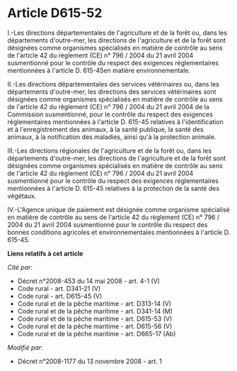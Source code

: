 # Article D615-52

I.-Les directions départementales de l'agriculture et de la forêt ou, dans les départements d'outre-mer, les directions de
l'agriculture et de la forêt sont désignées comme organismes spécialisés en matière de contrôle au sens de l'article 42 du
règlement (CE) n° 796 / 2004 du 21 avril 2004 susmentionné pour le contrôle du respect des exigences réglementaires
mentionnées à l'article D. 615-45en matière environnementale. 

II.-Les directions départementales des services vétérinaires ou, dans les départements d'outre-mer, les directions des
services vétérinaires sont désignées comme organismes spécialisés en matière de contrôle au sens de l'article 42 du règlement
(CE) n° 796 / 2004 du 21 avril 2004 de la Commission susmentionné, pour le contrôle du respect des exigences réglementaires
mentionnées à l'article D. 615-45 relatives à l'identification et à l'enregistrement des animaux, à la santé publique, la
santé des animaux, à la notification des maladies, ainsi qu'à la protection animale. 

III.-Les directions régionales de l'agriculture et de la forêt ou, dans les départements d'outre-mer, les directions de
l'agriculture et de la forêt sont désignées comme organismes spécialisés en matière de contrôle au sens de l'article 42 du
règlement (CE) n° 796 / 2004 du 21 avril 2004 susmentionné pour le contrôle du respect des exigences réglementaires
mentionnées à l'article D. 615-45 relatives à la protection de la santé des végétaux. 

IV.-L'Agence unique de paiement est désignée comme organisme spécialisé en matière de contrôle au sens de l'article 42 du
règlement (CE) n° 796 / 2004 du 21 avril 2004 susmentionné pour le contrôle du respect des bonnes conditions agricoles et
environnementales mentionnées à l'article D. 615-45.

**Liens relatifs à cet article**

_Cité par_:

  - Décret n°2008-453 du 14 mai 2008 - art. 4-1 (V)
  - Code rural - art. D341-21 (V)
  - Code rural - art. D615-45 (V)
  - Code rural et de la pêche maritime - art. D313-14 (V)
  - Code rural et de la pêche maritime - art. D341-14 (M)
  - Code rural et de la pêche maritime - art. D615-53 (V)
  - Code rural et de la pêche maritime - art. D615-56 (V)
  - Code rural et de la pêche maritime - art. D665-17 (Ab)

_Modifié par_:

  - Décret n°2008-1177 du 13 novembre 2008 - art. 1
